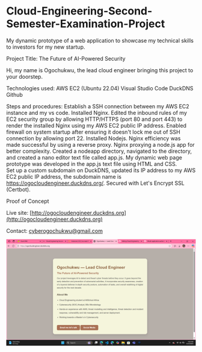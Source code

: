 # Cloud-Engineering-Second-Semester-Examination-Project
My dynamic prototype of a web application to showcase my technical skills to investors for my new startup.

Project Title: The Future of AI-Powered Security

Hi, my name is Ogochukwu, the lead cloud engineer bringing this project to your doorstep.

Technologies used:
AWS EC2 (Ubuntu 22.04)
Visual Studio Code
DuckDNS
Github

Steps and procedures:
 Establish a SSH connection between my AWS EC2 instance and my vs code.
 Installed Nginx.
 Edited the inbound rules of my EC2 security group by allowing HTTP/HTTPS (port 80 and port 443) to render the installed Nginx using my AWS EC2 public IP address.
 Enabled firewall on system startup after ensuring it doesn't lock me out of SSH connection by allowing port 22.
 Installed Nodejs.
 Nginx efficiency was made successful by using a reverse proxy. Nginx proxying a node.js app for better complexity.
 Created a nodeapp directory, navigated to the directory, and created a nano editor text file called app.js.
 My dynamic web page prototype was developed in the app.js text file using HTML and CSS.  
 Set up a custom subdomain on DuckDNS, updated its IP address to my AWS EC2 public IP address, the subdomain name is https://ogocloudengineer.duckdns.org/.
 Secured with Let's Encrypt SSL (Certbot).


  
Proof of Concept

Live site: [http://ogocloudengineer.duckdns.org](http://ogocloudengineer.duckdns.org)

Contact: [cyberogochukwu@gmail.com](mailto:cyberogochukwu@gmail.com)

![Screenshot](renderedpage.png)
